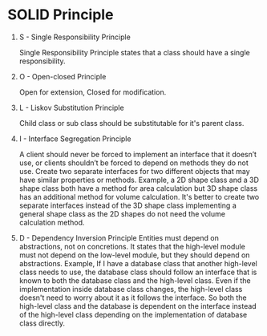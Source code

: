 # SOLID Principle

1. S - Single Responsibility Principle

   Single Responsibility Principle states that a class should have a single responsibility.

2. O - Open-closed Principle

   Open for extension, Closed for modification.

3. L - Liskov Substitution Principle

   Child class or sub class should be substitutable for it's parent class.

4. I - Interface Segregation Principle

   A client should never be forced to implement an interface that it doesn’t use, or clients shouldn’t be forced to depend on methods they do not use. Create two separate interfaces for two different objects that may have similar properties or methods. Example, a 2D shape class and a 3D shape class both have a method for area calculation but 3D shape class has an additional method for volume calculation. It's better to create two separate interfaces instead of the 3D shape class implementing a general shape class as the 2D shapes do not need the volume calculation method.

5. D - Dependency Inversion Principle
   Entities must depend on abstractions, not on concretions. It states that the high-level module must not depend on the low-level module, but they should depend on abstractions. Example, If I have a database class that another high-level class needs to use, the database class should follow an interface that is known to both the database class and the high-level class. Even if the implementation inside database class changes, the high-level class doesn't need to worry about it as it follows the interface. So both the high-level class and the database is dependent on the interface instead of the high-level class depending on the implementation of database class directly.
